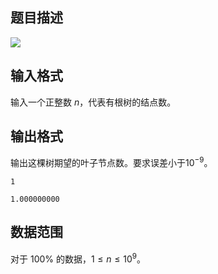## 题目描述
 
![](https://linkfqy.github.io/my_bzoj/file/4001_1.png)

## 输入格式

输入一个正整数 $n$，代表有根树的结点数。

## 输出格式

输出这棵树期望的叶子节点数。要求误差小于$10^{-9}$。

```input1
1
```

```output1
1.000000000
```

## 数据范围

对于 $100\%$ 的数据，$1\le n\le 10^9$。


